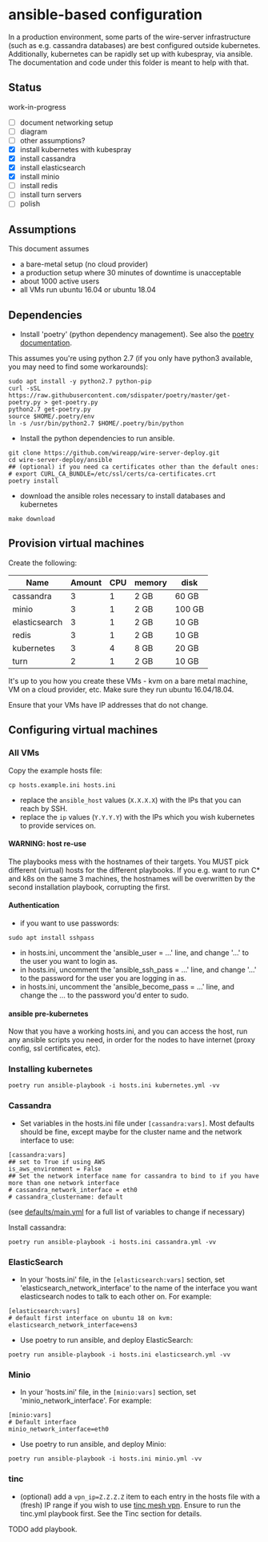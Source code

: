 # ansible-based configuration

In a production environment, some parts of the wire-server infrastructure (such as e.g. cassandra databases) are best configured outside kubernetes. Additionally, kubernetes can be rapidly set up with kubespray, via ansible.
The documentation and code under this folder is meant to help with that.

## Status

work-in-progress

- [ ] document networking setup
- [ ] diagram
- [ ] other assumptions?
- [x] install kubernetes with kubespray
- [x] install cassandra
- [x] install elasticsearch
- [x] install minio
- [ ] install redis
- [ ] install turn servers
- [ ] polish

## Assumptions

This document assumes

* a bare-metal setup (no cloud provider)
* a production setup where 30 minutes of downtime is unacceptable
* about 1000 active users
* all VMs run ubuntu 16.04 or ubuntu 18.04

## Dependencies

* Install 'poetry' (python dependency management). See also the [poetry documentation](https://poetry.eustace.io/).

This assumes you're using python 2.7 (if you only have python3 available, you may need to find some workarounds):

```
sudo apt install -y python2.7 python-pip
curl -sSL https://raw.githubusercontent.com/sdispater/poetry/master/get-poetry.py > get-poetry.py
python2.7 get-poetry.py
source $HOME/.poetry/env
ln -s /usr/bin/python2.7 $HOME/.poetry/bin/python
```

* Install the python dependencies to run ansible.

```
git clone https://github.com/wireapp/wire-server-deploy.git
cd wire-server-deploy/ansible
## (optional) if you need ca certificates other than the default ones:
# export CURL_CA_BUNDLE=/etc/ssl/certs/ca-certificates.crt
poetry install
```

* download the ansible roles necessary to install databases and kubernetes

```
make download
```

## Provision virtual machines

Create the following:

| Name          | Amount | CPU | memory | disk   |
| ----          | --     | --  | --     | ---    |
| cassandra     | 3      | 1   | 2 GB   | 60 GB  |
| minio         | 3      | 1   | 2 GB   | 100 GB |
| elasticsearch | 3      | 1   | 2 GB   | 10 GB  |
| redis         | 3      | 1   | 2 GB   | 10 GB  |
| kubernetes    | 3      | 4   | 8 GB   | 20 GB  |
| turn          | 2      | 1   | 2 GB   | 10 GB  |

It's up to you how you create these VMs - kvm on a bare metal machine, VM on a cloud provider, etc. Make sure they run ubuntu 16.04/18.04.

Ensure that your VMs have IP addresses that do not change.

## Configuring virtual machines

### All VMs

Copy the example hosts file:

`cp hosts.example.ini hosts.ini`

* replace the `ansible_host` values (`X.X.X.X`) with the IPs that you can reach by SSH.
* replace the `ip` values (`Y.Y.Y.Y`) with the IPs which you wish kubernetes to provide services on.

#### WARNING: host re-use

The playbooks mess with the hostnames of their targets.  You MUST pick different (virtual) hosts for the different playbooks.  If you e.g. want to run C* and k8s on the same 3 machines, the hostnames will be overwritten by the second installation playbook, corrupting the first.

#### Authentication
* if you want to use passwords:
```
sudo apt install sshpass
```

* in hosts.ini, uncomment the 'ansible_user = ...' line, and change '...' to the user you want to login as.
* in hosts.ini, uncomment the 'ansible_ssh_pass = ...' line, and change '...' to the password for the user you are logging in as.
* in hosts.ini, uncomment the 'ansible_become_pass = ...' line, and change the ... to the password you'd enter to sudo.

#### ansible pre-kubernetes
Now that you have a working hosts.ini, and you can access the host, run any ansible scripts you need, in order for the nodes to have internet (proxy config, ssl certificates, etc).

### Installing kubernetes

```
poetry run ansible-playbook -i hosts.ini kubernetes.yml -vv
```

### Cassandra

* Set variables in the hosts.ini file under `[cassandra:vars]`. Most defaults should be fine, except maybe for the cluster name and the network interface to use:
```
[cassandra:vars]
## set to True if using AWS
is_aws_environment = False
## Set the network interface name for cassandra to bind to if you have more than one network interface
# cassandra_network_interface = eth0
# cassandra_clustername: default
```

(see [defaults/main.yml](https://github.com/wireapp/ansible-cassandra/blob/master/defaults/main.yml) for a full list of variables to change if necessary)

Install cassandra:

```
poetry run ansible-playbook -i hosts.ini cassandra.yml -vv
```

### ElasticSearch

* In your 'hosts.ini' file, in the `[elasticsearch:vars]` section, set 'elasticsearch_network_interface' to the name of the interface you want elasticsearch nodes to talk to each other on. For example:
```
[elasticsearch:vars]
# default first interface on ubuntu 18 on kvm:
elasticsearch_network_interface=ens3
```

* Use poetry to run ansible, and deploy ElasticSearch:
```
poetry run ansible-playbook -i hosts.ini elasticsearch.yml -vv
```

### Minio

* In your 'hosts.ini' file, in the `[minio:vars]` section, set 'minio_network_interface'. For example:

```
[minio:vars]
# Default interface
minio_network_interface=eth0
```

* Use poetry to run ansible, and deploy Minio:
```
poetry run ansible-playbook -i hosts.ini minio.yml -vv
```

### tinc

* (optional) add a `vpn_ip=Z.Z.Z.Z` item to each entry in the hosts file with a (fresh) IP range if you wish to use [tinc mesh vpn](http://tinc-vpn.org/). Ensure to run the tinc.yml playbook first. See the Tinc section for details.

TODO add playbook.
